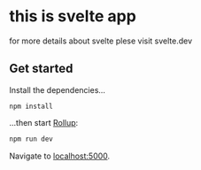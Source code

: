 # this is svelte app

for more details about svelte plese visit svelte.dev 
 
## Get started

Install the dependencies...

```
npm install
```
 
...then start [Rollup](https://rollupjs.org):

```bash
npm run dev
```

Navigate to [localhost:5000](http://localhost:5000). 
